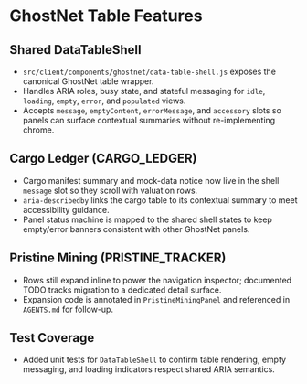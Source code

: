 # GhostNet Table Features

## Shared DataTableShell
- `src/client/components/ghostnet/data-table-shell.js` exposes the canonical GhostNet table wrapper.
- Handles ARIA roles, busy state, and stateful messaging for `idle`, `loading`, `empty`, `error`, and `populated` views.
- Accepts `message`, `emptyContent`, `errorMessage`, and `accessory` slots so panels can surface contextual summaries without re-implementing chrome.

## Cargo Ledger (CARGO_LEDGER)
- Cargo manifest summary and mock-data notice now live in the shell `message` slot so they scroll with valuation rows.
- `aria-describedby` links the cargo table to its contextual summary to meet accessibility guidance.
- Panel status machine is mapped to the shared shell states to keep empty/error banners consistent with other GhostNet panels.

## Pristine Mining (PRISTINE_TRACKER)
- Rows still expand inline to power the navigation inspector; documented TODO tracks migration to a dedicated detail surface.
- Expansion code is annotated in `PristineMiningPanel` and referenced in `AGENTS.md` for follow-up.

## Test Coverage
- Added unit tests for `DataTableShell` to confirm table rendering, empty messaging, and loading indicators respect shared ARIA semantics.
